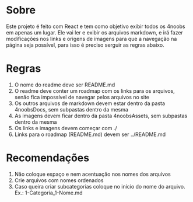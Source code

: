 # Sobre

Este projeto é feito com React e tem como objetivo exibir todos os 4noobs em apenas um lugar. Ele vai ler e exibir os arquivos markdown, e irá fazer modificações nos links e origens de imagens para que a navegação na página seja possível, para isso é preciso serguir as regras abaixo.

# Regras

1. O nome do readme deve ser README.md
2. O readme deve conter um roadmap com os links para os arquivos, senão fica impossível de navegar pelos arquivos no site
3. Os outros arquivos de markdown devem estar dentro da pasta 4noobsDocs, sem subpastas dentro da mesma
4. As imagens devem ficar dentro da pasta 4noobsAssets, sem subpastas dentro da mesma
5. Os links e imagens devem começar com ./
6. Links para o roadmap (README.md) devem ser ../README.md

# Recomendações

1. Não coloque espaço e nem acentuação nos nomes dos arquivos
2. Crie arquivos com nomes ordenados
3. Caso queira criar subcategorias coloque no início do nome do arquivo. Ex.: 1-Categoria_1-Nome.md
